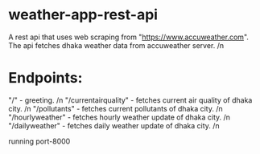 # weather-app-rest-api
A rest api that uses web scraping from "https://www.accuweather.com". The api fetches dhaka weather data from accuweather server. /n  
# Endpoints:
"/" - greeting. /n
"/currentairquality" - fetches current air quality of dhaka city. /n
"/pollutants" - fetches current pollutants of dhaka city. /n
"/hourlyweather" - fetches hourly weather update of dhaka city. /n
"/dailyweather" - fetches daily weather update of dhaka city. /n

running port-8000




